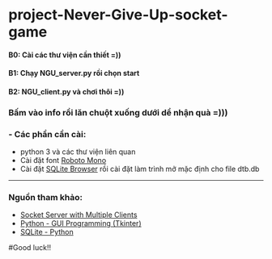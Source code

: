 # project-Never-Give-Up-socket-game

#### B0: Cài các thư viện cần thiết =))

#### B1: Chạy NGU_server.py rồi chọn start

#### B2: NGU_client.py và chơi thôi =))

### **Bấm vào info rồi lăn chuột xuống dưới dể nhận quà =)))**

### - Các phần cần cài:

- python 3 và các thư viện liên quan
- Cài đặt font [Roboto Mono](https://fonts.google.com/specimen/Roboto+Mono?query=roboto+)
- Cài đặt [SQLite Browser](https://sqlitebrowser.org/blog/version-3-12-2-released/) rồi cài đặt làm trình mở mặc định cho file dtb.db

-------------------------------------------------------------------------

### Nguồn tham khảo:

- [Socket Server with Multiple Clients](https://codezup.com/socket-server-with-multiple-clients-model-multithreading-python/)
- [Python - GUI Programming (Tkinter)](https://www.tutorialspoint.com/python/python_gui_programming.htm)
- [SQLite - Python](https://www.tutorialspoint.com/sqlite/sqlite_python.htm)


#Good luck!!
